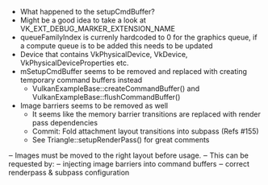﻿* What happened to the setupCmdBuffer?
* Might be a good idea to take a look at VK_EXT_DEBUG_MARKER_EXTENSION_NAME
* queueFamilyIndex is currenly hardcoded to 0 for the graphics queue, if a compute queue is to be added this needs to be updated
* Device that contains VkPhysicalDevice, VkDevice, VkPhysicalDeviceProperties etc.
* mSetupCmdBuffer seems to be removed and replaced with creating temporary command buffers instead
	- VulkanExampleBase::createCommandBuffer() and VulkanExampleBase::flushCommandBuffer()
* Image barriers seems to be removed as well
	- It seems like the memory barrier transitions are replaced with render pass dependencies
	- Commit: Fold attachment layout transitions into subpass (Refs #155)
	- See Triangle::setupRenderPass() for great comments


‒ Images must be moved to the right layout before usage.
	‒ This can be requested by:
	‒ injecting image barriers into command buffers
	‒ correct renderpass & subpass configuration
